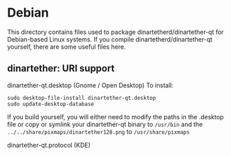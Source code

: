 
Debian
====================
This directory contains files used to package dinartetherd/dinartether-qt
for Debian-based Linux systems. If you compile dinartetherd/dinartether-qt yourself, there are some useful files here.

## dinartether: URI support ##


dinartether-qt.desktop  (Gnome / Open Desktop)
To install:

	sudo desktop-file-install dinartether-qt.desktop
	sudo update-desktop-database

If you build yourself, you will either need to modify the paths in
the .desktop file or copy or symlink your dinartether-qt binary to `/usr/bin`
and the `../../share/pixmaps/dinartether128.png` to `/usr/share/pixmaps`

dinartether-qt.protocol (KDE)

